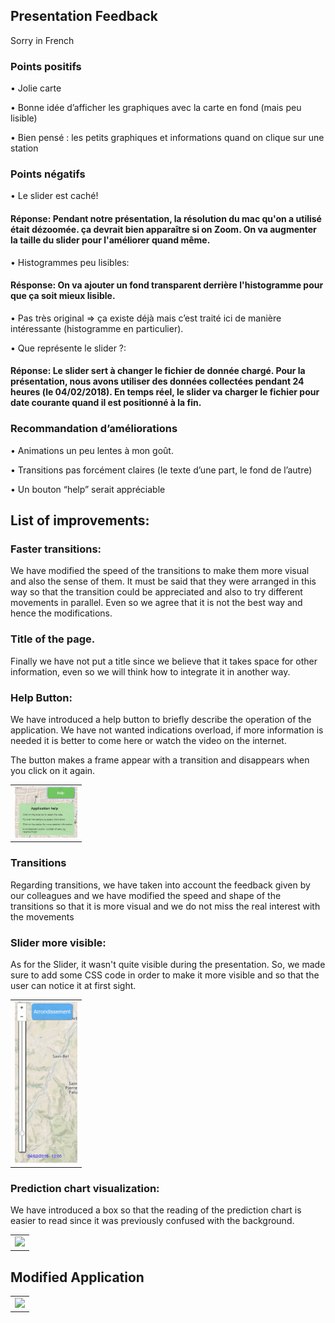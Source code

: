 ## Presentation Feedback 

Sorry in French

### Points positifs

  • Jolie carte
  
  • Bonne idée d’afficher les graphiques avec la carte en fond (mais peu lisible)
  
  • Bien pensé : les petits graphiques et informations quand on clique sur une station

### Points négatifs

  • Le slider est caché!
  
  #### Réponse: Pendant notre présentation, la résolution du mac qu'on a utilisé était dézoomée. ça devrait bien apparaître si on Zoom. On va augmenter la taille du slider pour l'améliorer quand même.
  
  • Histogrammes peu lisibles:
  
  #### Résponse: On va ajouter un fond transparent derrière l'histogramme pour que ça soit mieux lisible.
  
  • Pas très original => ça existe déjà mais c’est traité ici de manière intéressante (histogramme en particulier).
  
  • Que représente le slider ?:
  
  #### Réponse: Le slider sert à changer le fichier de donnée chargé. Pour la présentation, nous avons utiliser des données collectées pendant 24 heures (le 04/02/2018). En temps réel, le slider va charger le fichier pour date courante quand il est positionné à la fin.

### Recommandation d’améliorations

  • Animations un peu lentes à mon goût.
  
  • Transitions pas forcément claires (le texte d’une part, le fond de l’autre)
  
  • Un bouton “help” serait appréciable

## List of improvements:

 ### Faster transitions: 
 We have modified the speed of the transitions to make them more visual and also the sense of them. It must be said that they were arranged in this way so that the transition could be appreciated and also to try different movements in parallel. Even so we agree that it is not the best way and hence the modifications.
 
 ### Title of the page.
 
Finally we have not put a title since we believe that it takes space for other information, even so we will think how to integrate it in another way.
 
 ### Help Button:
 
 We have introduced a help button to briefly describe the operation of the application. We have not wanted indications overload, if more  information is needed it is better to come here or watch the video on the internet.
 
The button makes a frame appear with a transition and disappears when you click on it again.

<table border="0">
  <tr>
    <td>
      <img src="img/Rapport5.JPG" style="width: 100px;">
    </td>
  </tr>
</table>

### Transitions

Regarding transitions, we have taken into account the feedback given by our colleagues and we have modified the speed and shape of the transitions so that it is more visual and we do not miss the real interest with the movements
 
### Slider more visible: 

As for the Slider, it wasn't quite visible during the presentation. So, we made sure to add some CSS code in order to make it more visible and so that the user can notice it at first sight.
<table border="0">
  <tr>
    <td>
      <img src="img/sliderMoreVIsual.PNG" style="width: 100px;">
    </td>
  </tr>
</table>
 
### Prediction chart visualization:

We have introduced a box so that the reading of the prediction chart is easier to read since it was previously confused with the background.

<table border="0">
  <tr>
    <td>
      <img src="img/Rapport6.PNG" style="width: 100px;">
    </td>
  </tr>
</table>

## Modified Application

<table border="0">
  <tr>
    <td>
      <img src="img/Rapport7.PNG" style="width: 100px;">
    </td>
  </tr>
</table>
